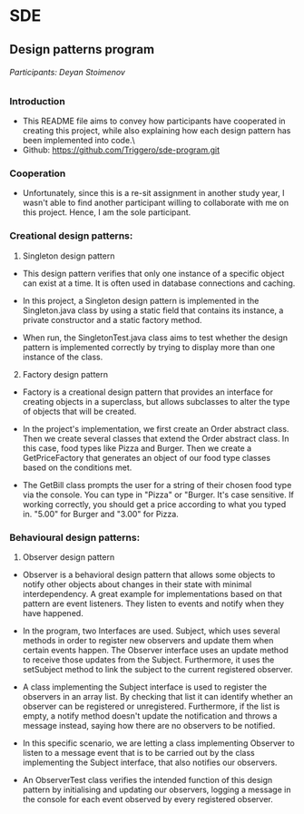 # SDE 
## Design patterns program
###### Participants: Deyan Stoimenov


### Introduction

- This README file aims to convey how participants have cooperated in creating this project, while also explaining how each design pattern has been
implemented into code.\
- Github: https://github.com/Triggero/sde-program.git

### Cooperation

- Unfortunately, since this is a re-sit assignment in another study year, I wasn't able to find another participant willing to collaborate
with me on this project. Hence, I am the sole participant.

### Creational design patterns:

1. Singleton design pattern

- This design pattern verifies that only one instance of a specific object can exist at a time. It is often used in database connections and caching.

- In this project, a Singleton design pattern is implemented in the Singleton.java class by using a static field that contains its instance,
a private constructor and a static factory method.

- When run, the SingletonTest.java class aims to test whether the design pattern is implemented correctly by trying to display more than one instance
of the class.


2. Factory design pattern

- Factory is a creational design pattern that provides an interface for creating objects in a superclass, but allows subclasses to alter the type of 
objects that will be created.

- In the project's implementation, we first create an Order abstract class. Then we create several classes that extend the Order abstract class. In this case, food types
  like Pizza and Burger. Then we create a GetPriceFactory that generates an object of our food type classes based on the conditions met.

- The GetBill class prompts the user for a string of their chosen food type via the console. You can type in "Pizza" or "Burger. It's case sensitive. If working correctly,
  you should get a price according to what you typed in. "5.00" for Burger and "3.00" for Pizza.


### Behavioural design patterns:

1. Observer design pattern

- Observer is a behavioral design pattern that allows some objects to notify other objects about changes in their state with minimal interdependency.
A great example for implementations based on that pattern are event listeners. They listen to events and notify when they have happened.

- In the program, two Interfaces are used. Subject, which uses several methods in order to register new observers and update them when
certain events happen. The Observer interface uses an update method to receive those updates from the Subject. Furthermore, it uses the
setSubject method to link the subject to the current registered observer.

- A class implementing the Subject interface is used to register the observers in an array list. By checking that list it can identify
whether an observer can be registered or unregistered. Furthermore, if the list is empty, a notify method doesn't update the notification
and throws a message instead, saying how there are no observers to be notified.

- In this specific scenario, we are letting a class implementing Observer to listen to a message event that is to be carried out by the class implementing the
Subject interface, that also notifies our observers.

- An ObserverTest class verifies the intended function of this design pattern by initialising and updating our observers, logging a
message in the console for each event observed by every registered observer.
